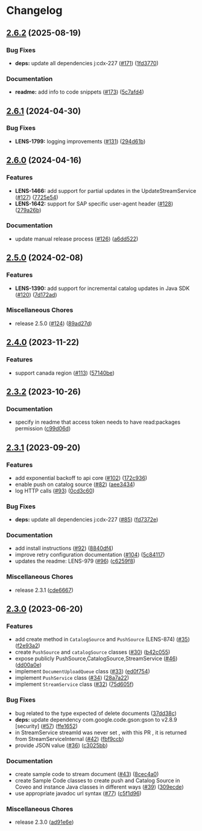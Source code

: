 # Changelog

## [2.6.2](https://github.com/coveo/push-api-client.java/compare/v2.6.1...v2.6.2) (2025-08-19)


### Bug Fixes

* **deps:** update all dependencies j:cdx-227 ([#171](https://github.com/coveo/push-api-client.java/issues/171)) ([1fd3770](https://github.com/coveo/push-api-client.java/commit/1fd3770deef67b6fbd3586929838ea2de6cc45ab))


### Documentation

* **readme:** add info to code snippets ([#173](https://github.com/coveo/push-api-client.java/issues/173)) ([5c7afd4](https://github.com/coveo/push-api-client.java/commit/5c7afd45c8c8fd86b929798fe70565e2602484ab))

## [2.6.1](https://github.com/coveo/push-api-client.java/compare/v2.6.0...v2.6.1) (2024-04-30)


### Bug Fixes

* **LENS-1799:** logging improvements ([#131](https://github.com/coveo/push-api-client.java/issues/131)) ([294d61b](https://github.com/coveo/push-api-client.java/commit/294d61bdd4e2d9debb50ea20383e77251544fb49))

## [2.6.0](https://github.com/coveo/push-api-client.java/compare/v2.5.0...v2.6.0) (2024-04-16)


### Features

* **LENS-1466:** add support for partial updates in the UpdateStreamService ([#127](https://github.com/coveo/push-api-client.java/issues/127)) ([7725e54](https://github.com/coveo/push-api-client.java/commit/7725e543985a2bef8b2ea5ff4bf135e3f69eee32))
* **LENS-1642:** support for SAP specific user-agent header ([#128](https://github.com/coveo/push-api-client.java/issues/128)) ([279a26b](https://github.com/coveo/push-api-client.java/commit/279a26bead907fb462ff194b96b84bf5c4f92cf3))


### Documentation

* update manual release process ([#126](https://github.com/coveo/push-api-client.java/issues/126)) ([a6dd522](https://github.com/coveo/push-api-client.java/commit/a6dd522acb62a168adde512bfe50f8199c7fb20c))

## [2.5.0](https://github.com/coveo/push-api-client.java/compare/v2.4.0...v2.5.0) (2024-02-08)


### Features

* **LENS-1390:** add support for incremental catalog updates in Java SDK ([#120](https://github.com/coveo/push-api-client.java/issues/120)) ([7d172ad](https://github.com/coveo/push-api-client.java/commit/7d172ad02541f939512e17f1b6d2b65afe47f42a))

### Miscellaneous Chores

* release 2.5.0 ([#124](https://github.com/coveo/push-api-client.java/issues/124)) ([89ad27d](https://github.com/coveo/push-api-client.java/commit/89ad27d6a8a94ce7817115b965e29459cbd8e647))

## [2.4.0](https://github.com/coveo/push-api-client.java/compare/v2.3.2...v2.4.0) (2023-11-22)


### Features

* support canada region ([#113](https://github.com/coveo/push-api-client.java/issues/113)) ([57140be](https://github.com/coveo/push-api-client.java/commit/57140be06d76042cf66d110e78469b48158728a5))

## [2.3.2](https://github.com/coveo/push-api-client.java/compare/v2.3.1...v2.3.2) (2023-10-26)


### Documentation

* specify in readme that access token needs to have read:packages permission ([c99d06d](https://github.com/coveo/push-api-client.java/commit/c99d06d9e7d626c74a165df05eaf3aaeed703795))

## [2.3.1](https://github.com/coveo/push-api-client.java/compare/v2.3.0...v2.3.1) (2023-09-20)


### Features

* add exponential backoff to api core ([#102](https://github.com/coveo/push-api-client.java/issues/102)) ([172c936](https://github.com/coveo/push-api-client.java/commit/172c936101a56c6e9757a9e3f818ec38fbfb6cd3))
* enable push on catalog source ([#82](https://github.com/coveo/push-api-client.java/issues/82)) ([aee3434](https://github.com/coveo/push-api-client.java/commit/aee34340e53c179963e8adfe25168071f6f435b4))
* log HTTP calls ([#93](https://github.com/coveo/push-api-client.java/issues/93)) ([0cd3c60](https://github.com/coveo/push-api-client.java/commit/0cd3c60409d06a6b7438e233ec2c869530c4ecf5))


### Bug Fixes

* **deps:** update all dependencies j:cdx-227 ([#85](https://github.com/coveo/push-api-client.java/issues/85)) ([fd7372e](https://github.com/coveo/push-api-client.java/commit/fd7372e692eba59446c3c122c8e2f0c86c6fe319))


### Documentation

* add install instructions ([#92](https://github.com/coveo/push-api-client.java/issues/92)) ([8840df4](https://github.com/coveo/push-api-client.java/commit/8840df44dc6af6c83593c86066d609b78d5e3805))
* improve retry configuration documentation ([#104](https://github.com/coveo/push-api-client.java/issues/104)) ([5c84117](https://github.com/coveo/push-api-client.java/commit/5c8411793ad5eae4f94af6ee55451c1749cffaca))
* updates the readme: LENS-979 ([#96](https://github.com/coveo/push-api-client.java/issues/96)) ([c6259f8](https://github.com/coveo/push-api-client.java/commit/c6259f84dc1d61bb6ee290c95f81ecb6d949805a))


### Miscellaneous Chores

* release 2.3.1 ([cde6667](https://github.com/coveo/push-api-client.java/commit/cde66677d58a87782a2c0125ebf98cd24a7b19fe))

## [2.3.0](https://github.com/coveo/push-api-client.java/compare/v2.2.0...v2.3.0) (2023-06-20)


### Features

* add create method in `CatalogSource` and `PushSource` (LENS-874) ([#35](https://github.com/coveo/push-api-client.java/issues/35)) ([f2e93a2](https://github.com/coveo/push-api-client.java/commit/f2e93a243a9a85f88c755cd8ac1f9389a74dae52))
* create `PushSource` and `catalogSource` classes ([#30](https://github.com/coveo/push-api-client.java/issues/30)) ([b42c055](https://github.com/coveo/push-api-client.java/commit/b42c055cc3527e705f446a64e6fbf926c7f12eb0))
* expose publicly PushSource,CatalogSource,StreamService ([#46](https://github.com/coveo/push-api-client.java/issues/46)) ([dd00a0e](https://github.com/coveo/push-api-client.java/commit/dd00a0ef8f2df82ceb6e09eeb0f69671d9c99d5d))
* implement `DocumentUploadQueue` class ([#33](https://github.com/coveo/push-api-client.java/issues/33)) ([ed0f754](https://github.com/coveo/push-api-client.java/commit/ed0f754b5cf16527a92070bab8a58cdfa8287dfe))
* implement `PushService` class ([#34](https://github.com/coveo/push-api-client.java/issues/34)) ([28a7a22](https://github.com/coveo/push-api-client.java/commit/28a7a220e0fe48df52d542f585e553014ef4e271))
* implement `StreamService` class ([#32](https://github.com/coveo/push-api-client.java/issues/32)) ([75d605f](https://github.com/coveo/push-api-client.java/commit/75d605f2d88d02e9ff3e045f1cc56356c1a2bc46))


### Bug Fixes

* bug related to the type expected of delete documents ([37dd38c](https://github.com/coveo/push-api-client.java/commit/37dd38c12797f4dea4d1a2d088e264942f25c23f))
* **deps:** update dependency com.google.code.gson:gson to v2.8.9 [security] ([#57](https://github.com/coveo/push-api-client.java/issues/57)) ([ffe1652](https://github.com/coveo/push-api-client.java/commit/ffe1652d60601f028eac0e43f2b7a51c483bd979))
* in StreamService streamId was never set , with this PR , it is returned from StreamServiceInternal ([#42](https://github.com/coveo/push-api-client.java/issues/42)) ([fbf9ccb](https://github.com/coveo/push-api-client.java/commit/fbf9ccbb23a132a6f13fa35c0eb456ec6636f79b))
* provide JSON value ([#36](https://github.com/coveo/push-api-client.java/issues/36)) ([c3025bb](https://github.com/coveo/push-api-client.java/commit/c3025bbe96933902bb31b181734a60bcea1420f5))


### Documentation

* create sample code  to stream document ([#43](https://github.com/coveo/push-api-client.java/issues/43)) ([8cec4a0](https://github.com/coveo/push-api-client.java/commit/8cec4a095b090ae13a7ad66dd1fa79bd45770b8f))
* create Sample Code classes to create push and Catalog Source in Coveo and instance Java classes in different ways  ([#39](https://github.com/coveo/push-api-client.java/issues/39)) ([309ecde](https://github.com/coveo/push-api-client.java/commit/309ecdeec270d85e001ec4a1414cc4733f5032c3))
* use appropriate javadoc url syntax ([#77](https://github.com/coveo/push-api-client.java/issues/77)) ([c5f1d96](https://github.com/coveo/push-api-client.java/commit/c5f1d966e7bd757459a1a1de14c25ec7650de086))


### Miscellaneous Chores

* release 2.3.0 ([ad91e6e](https://github.com/coveo/push-api-client.java/commit/ad91e6eb12d329d50549c3cc5f219819d8f0d66b))
